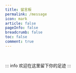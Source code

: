 ```yaml
---
title: 留言板
permalink: /message
icon: mark
article: false
pageInfo: false
breadcrumb: false
toc: false
comment: true
---
```

<!-- 
### iOS App


<SiteInfo name="事线 - 串事成线"   desc="一个多项目时间线工具" url="https://www.eventline.cc/" preview="./img/eventline.png" />

<SiteInfo name="物品指南 - 关于生活的备忘录" desc="打造你的生活数据库" url="https://apps.apple.com/cn/app/%E7%89%A9%E5%93%81%E6%8C%87%E5%8D%97-%E5%85%B3%E4%BA%8E%E7%89%A9%E5%93%81%E7%9A%84%E5%A4%87%E5%BF%98%E5%BD%95/id1585221053?platform=iphone" preview="./img/mythings.png" />

 -->

<br>

::: info 欢迎在这里留下你的足迹
:::